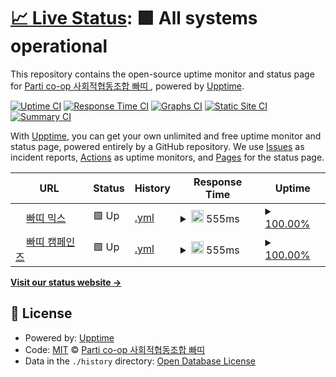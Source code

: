 # [📈 Live Status](https://parti-coop.github.io/parti-mx-upptime): <!--live status--> **🟩 All systems operational**

This repository contains the open-source uptime monitor and status page for [Parti co-op 사회적협동조합 빠띠 ](https://parti.coop), powered by [Upptime](https://github.com/upptime/upptime).

[![Uptime CI](https://github.com/parti-coop/parti-mx-upptime/workflows/Uptime%20CI/badge.svg)](https://github.com/parti-coop/parti-mx-upptime/actions?query=workflow%3A%22Uptime+CI%22)
[![Response Time CI](https://github.com/parti-coop/parti-mx-upptime/workflows/Response%20Time%20CI/badge.svg)](https://github.com/parti-coop/parti-mx-upptime/actions?query=workflow%3A%22Response+Time+CI%22)
[![Graphs CI](https://github.com/parti-coop/parti-mx-upptime/workflows/Graphs%20CI/badge.svg)](https://github.com/parti-coop/parti-mx-upptime/actions?query=workflow%3A%22Graphs+CI%22)
[![Static Site CI](https://github.com/parti-coop/parti-mx-upptime/workflows/Static%20Site%20CI/badge.svg)](https://github.com/parti-coop/parti-mx-upptime/actions?query=workflow%3A%22Static+Site+CI%22)
[![Summary CI](https://github.com/parti-coop/parti-mx-upptime/workflows/Summary%20CI/badge.svg)](https://github.com/parti-coop/parti-mx-upptime/actions?query=workflow%3A%22Summary+CI%22)

With [Upptime](https://upptime.js.org), you can get your own unlimited and free uptime monitor and status page, powered entirely by a GitHub repository. We use [Issues](https://github.com/parti-coop/parti-mx-upptime/issues) as incident reports, [Actions](https://github.com/parti-coop/parti-mx-upptime/actions) as uptime monitors, and [Pages](https://parti-coop.github.io/parti-mx-upptime) for the status page.

<!--start: status pages-->
<!-- This summary is generated by Upptime (https://github.com/upptime/upptime) -->
<!-- Do not edit this manually, your changes will be overwritten -->
<!-- prettier-ignore -->
| URL | Status | History | Response Time | Uptime |
| --- | ------ | ------- | ------------- | ------ |
| <img alt="" src="https://favicons.githubusercontent.com/parti.mx" height="13"> [빠띠 믹스](https://parti.mx) | 🟩 Up | [.yml](https://github.com/parti-coop/parti-mx-upptime/commits/HEAD/history/.yml) | <details><summary><img alt="Response time graph" src="./graphs//response-time-week.png" height="20"> 555ms</summary><br><a href="https://parti-coop.github.io/parti-mx-upptime/history/"><img alt="Response time 608" src="https://img.shields.io/endpoint?url=https%3A%2F%2Fraw.githubusercontent.com%2Fparti-coop%2Fparti-mx-upptime%2FHEAD%2Fapi%2F%2Fresponse-time.json"></a><br><a href="https://parti-coop.github.io/parti-mx-upptime/history/"><img alt="24-hour response time 659" src="https://img.shields.io/endpoint?url=https%3A%2F%2Fraw.githubusercontent.com%2Fparti-coop%2Fparti-mx-upptime%2FHEAD%2Fapi%2F%2Fresponse-time-day.json"></a><br><a href="https://parti-coop.github.io/parti-mx-upptime/history/"><img alt="7-day response time 555" src="https://img.shields.io/endpoint?url=https%3A%2F%2Fraw.githubusercontent.com%2Fparti-coop%2Fparti-mx-upptime%2FHEAD%2Fapi%2F%2Fresponse-time-week.json"></a><br><a href="https://parti-coop.github.io/parti-mx-upptime/history/"><img alt="30-day response time 608" src="https://img.shields.io/endpoint?url=https%3A%2F%2Fraw.githubusercontent.com%2Fparti-coop%2Fparti-mx-upptime%2FHEAD%2Fapi%2F%2Fresponse-time-month.json"></a><br><a href="https://parti-coop.github.io/parti-mx-upptime/history/"><img alt="1-year response time 608" src="https://img.shields.io/endpoint?url=https%3A%2F%2Fraw.githubusercontent.com%2Fparti-coop%2Fparti-mx-upptime%2FHEAD%2Fapi%2F%2Fresponse-time-year.json"></a></details> | <details><summary><a href="https://parti-coop.github.io/parti-mx-upptime/history/">100.00%</a></summary><a href="https://parti-coop.github.io/parti-mx-upptime/history/"><img alt="All-time uptime 100.00%" src="https://img.shields.io/endpoint?url=https%3A%2F%2Fraw.githubusercontent.com%2Fparti-coop%2Fparti-mx-upptime%2FHEAD%2Fapi%2F%2Fuptime.json"></a><br><a href="https://parti-coop.github.io/parti-mx-upptime/history/"><img alt="24-hour uptime 100.00%" src="https://img.shields.io/endpoint?url=https%3A%2F%2Fraw.githubusercontent.com%2Fparti-coop%2Fparti-mx-upptime%2FHEAD%2Fapi%2F%2Fuptime-day.json"></a><br><a href="https://parti-coop.github.io/parti-mx-upptime/history/"><img alt="7-day uptime 100.00%" src="https://img.shields.io/endpoint?url=https%3A%2F%2Fraw.githubusercontent.com%2Fparti-coop%2Fparti-mx-upptime%2FHEAD%2Fapi%2F%2Fuptime-week.json"></a><br><a href="https://parti-coop.github.io/parti-mx-upptime/history/"><img alt="30-day uptime 100.00%" src="https://img.shields.io/endpoint?url=https%3A%2F%2Fraw.githubusercontent.com%2Fparti-coop%2Fparti-mx-upptime%2FHEAD%2Fapi%2F%2Fuptime-month.json"></a><br><a href="https://parti-coop.github.io/parti-mx-upptime/history/"><img alt="1-year uptime 100.00%" src="https://img.shields.io/endpoint?url=https%3A%2F%2Fraw.githubusercontent.com%2Fparti-coop%2Fparti-mx-upptime%2FHEAD%2Fapi%2F%2Fuptime-year.json"></a></details>
| <img alt="" src="https://favicons.githubusercontent.com/campaigns.kr" height="13"> [빠띠 캠페인즈](https://campaigns.kr) | 🟩 Up | [.yml](https://github.com/parti-coop/parti-mx-upptime/commits/HEAD/history/.yml) | <details><summary><img alt="Response time graph" src="./graphs//response-time-week.png" height="20"> 555ms</summary><br><a href="https://parti-coop.github.io/parti-mx-upptime/history/"><img alt="Response time 608" src="https://img.shields.io/endpoint?url=https%3A%2F%2Fraw.githubusercontent.com%2Fparti-coop%2Fparti-mx-upptime%2FHEAD%2Fapi%2F%2Fresponse-time.json"></a><br><a href="https://parti-coop.github.io/parti-mx-upptime/history/"><img alt="24-hour response time 659" src="https://img.shields.io/endpoint?url=https%3A%2F%2Fraw.githubusercontent.com%2Fparti-coop%2Fparti-mx-upptime%2FHEAD%2Fapi%2F%2Fresponse-time-day.json"></a><br><a href="https://parti-coop.github.io/parti-mx-upptime/history/"><img alt="7-day response time 555" src="https://img.shields.io/endpoint?url=https%3A%2F%2Fraw.githubusercontent.com%2Fparti-coop%2Fparti-mx-upptime%2FHEAD%2Fapi%2F%2Fresponse-time-week.json"></a><br><a href="https://parti-coop.github.io/parti-mx-upptime/history/"><img alt="30-day response time 608" src="https://img.shields.io/endpoint?url=https%3A%2F%2Fraw.githubusercontent.com%2Fparti-coop%2Fparti-mx-upptime%2FHEAD%2Fapi%2F%2Fresponse-time-month.json"></a><br><a href="https://parti-coop.github.io/parti-mx-upptime/history/"><img alt="1-year response time 608" src="https://img.shields.io/endpoint?url=https%3A%2F%2Fraw.githubusercontent.com%2Fparti-coop%2Fparti-mx-upptime%2FHEAD%2Fapi%2F%2Fresponse-time-year.json"></a></details> | <details><summary><a href="https://parti-coop.github.io/parti-mx-upptime/history/">100.00%</a></summary><a href="https://parti-coop.github.io/parti-mx-upptime/history/"><img alt="All-time uptime 100.00%" src="https://img.shields.io/endpoint?url=https%3A%2F%2Fraw.githubusercontent.com%2Fparti-coop%2Fparti-mx-upptime%2FHEAD%2Fapi%2F%2Fuptime.json"></a><br><a href="https://parti-coop.github.io/parti-mx-upptime/history/"><img alt="24-hour uptime 100.00%" src="https://img.shields.io/endpoint?url=https%3A%2F%2Fraw.githubusercontent.com%2Fparti-coop%2Fparti-mx-upptime%2FHEAD%2Fapi%2F%2Fuptime-day.json"></a><br><a href="https://parti-coop.github.io/parti-mx-upptime/history/"><img alt="7-day uptime 100.00%" src="https://img.shields.io/endpoint?url=https%3A%2F%2Fraw.githubusercontent.com%2Fparti-coop%2Fparti-mx-upptime%2FHEAD%2Fapi%2F%2Fuptime-week.json"></a><br><a href="https://parti-coop.github.io/parti-mx-upptime/history/"><img alt="30-day uptime 100.00%" src="https://img.shields.io/endpoint?url=https%3A%2F%2Fraw.githubusercontent.com%2Fparti-coop%2Fparti-mx-upptime%2FHEAD%2Fapi%2F%2Fuptime-month.json"></a><br><a href="https://parti-coop.github.io/parti-mx-upptime/history/"><img alt="1-year uptime 100.00%" src="https://img.shields.io/endpoint?url=https%3A%2F%2Fraw.githubusercontent.com%2Fparti-coop%2Fparti-mx-upptime%2FHEAD%2Fapi%2F%2Fuptime-year.json"></a></details>

<!--end: status pages-->

[**Visit our status website →**](https://parti-coop.github.io/parti-mx-upptime)

## 📄 License

- Powered by: [Upptime](https://github.com/upptime/upptime)
- Code: [MIT](./LICENSE) © [Parti co-op 사회적협동조합 빠띠 ](https://parti.coop)
- Data in the `./history` directory: [Open Database License](https://opendatacommons.org/licenses/odbl/1-0/)
